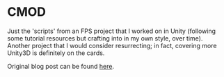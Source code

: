 # CMOD
Just the 'scripts' from an FPS project that I worked on in Unity (following some tutorial resources but crafting into in my own style, over time). Another project that I would consider resurrecting; in fact, covering more Unity3D is definitely on the cards.

Original blog post can be found <a href="https://bearandhammer.net/2015/01/14/unity_game_dev/" target="_blank">here</a>.